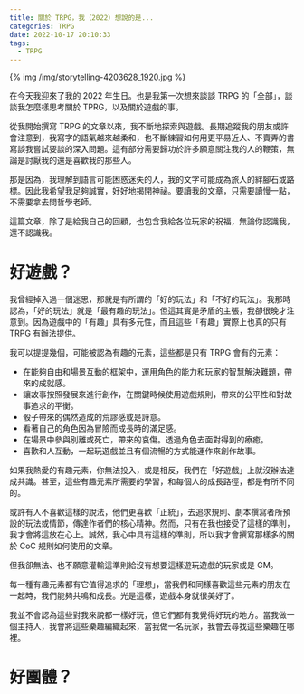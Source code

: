 ```yaml
---
title: 關於 TRPG，我（2022）想說的是...
categories: TRPG
date: 2022-10-17 20:10:33
tags:
  - TRPG
---
```


{% img /img/storytelling-4203628_1920.jpg %}

在今天我迎來了我的 2022 年生日。也是我第一次想來談談 TRPG 的「全部」，談談我怎麼樣思考關於 TPRG，以及關於遊戲的事。

從我開始撰寫 TRPG 的文章以來，我不斷地探索與遊戲。長期追蹤我的朋友或許會注意到，我寫字的語氣越來越柔和，也不斷練習如何用更平易近人、不賣弄的書寫談我嘗試要談的深入問題。這有部分需要歸功於許多願意關注我的人的鞭策，無論是討厭我的還是喜歡我的那些人。

那是因為，我理解到語言可能困惑迷失的人，我的文字可能成為旅人的絆腳石或路標。因此我希望我足夠誠實，好好地揭開神祕。要讀我的文章，只需要讀慢一點，不需要拿去問哲學老師。

這篇文章，除了是給我自己的回顧，也包含我給各位玩家的祝福，無論你認識我，還不認識我。

<!--more-->

# 好遊戲？

我曾經掉入過一個迷思，那就是有所謂的「好的玩法」和「不好的玩法」。我那時認為，「好的玩法」就是「最有趣的玩法」。但這其實是矛盾的主張，我卻很晚才注意到。因為遊戲中的「有趣」具有多元性，而且這些「有趣」實際上也真的只有 TRPG 有辦法提供。

我可以提提幾個，可能被認為有趣的元素，這些都是只有 TRPG 會有的元素：

- 在能夠自由和場景互動的框架中，運用角色的能力和玩家的智慧解決難題，帶來的成就感。
- 讓故事按照發展來進行創作，在關鍵時候使用遊戲規則，帶來的公平性和對故事追求的平衡。
- 骰子帶來的偶然造成的荒謬感或是詩意。
- 看著自己的角色因為冒險而成長時的滿足感。
- 在場景中參與別離或死亡，帶來的哀傷。透過角色去面對得到的療癒。
- 喜歡和人互動，一起玩遊戲並且有個流暢的方式能運作來創作故事。

如果我熱愛的有趣元素，你無法投入，或是相反，我們在「好遊戲」上就沒辦法達成共識。甚至，這些有趣元素所需要的學習，和每個人的成長路徑，都是有所不同的。

或許有人不喜歡這樣的說法，他們更喜歡「正統」，去追求規則、劇本撰寫者所預設的玩法或情節，傳達作者們的核心精神。然而，只有在我也接受了這樣的準則，我才會將這放在心上。誠然，我心中具有這樣的準則，所以我才會撰寫那樣多的關於 CoC 規則如何使用的文章。

但我卻無法、也不願意灌輸這準則給沒有想要這樣遊玩遊戲的玩家或是 GM。

每一種有趣元素都有它值得追求的「理想」，當我們和同樣喜歡這些元素的朋友在一起時，我們能夠共鳴和成長。光是這樣，遊戲本身就很美好了。

我並不會認為這些對我來說都一樣好玩，但它們都有我覺得好玩的地方。當我做一個主持人，我會將這些樂趣編織起來，當我做一名玩家，我會去尋找這些樂趣在哪裡。

# 好團體？


